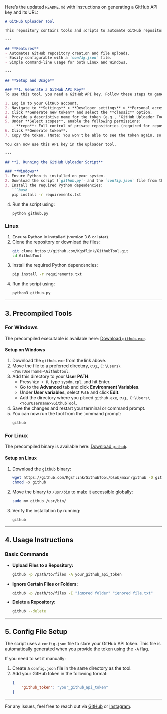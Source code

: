 Here’s the updated `README.md` with instructions on generating a GitHub API key and its URL:

```markdown
# GitHub Uploader Tool

This repository contains tools and scripts to automate GitHub repository creation, file uploads, and management tasks. The tools are available for both Linux and Windows systems.

---

## **Features**
- Automates GitHub repository creation and file uploads.
- Easily configurable with a `config.json` file.
- Simple command-line usage for both Linux and Windows.

---

## **Setup and Usage**

### **1. Generate a GitHub API Key**
To use this tool, you need a GitHub API key. Follow these steps to generate one:

1. Log in to your GitHub account.
2. Navigate to **Settings** > **Developer settings** > **Personal access tokens** > **Tokens (classic)** or directly click this link: [Generate a new token](https://github.com/settings/tokens).
3. Click **Generate new token** and select the **classic** option.
4. Provide a descriptive name for the token (e.g., "GitHub Uploader Tool").
5. Under **Select scopes**, enable the following permissions:
   - **repo**: Full control of private repositories (required for repository creation and uploads).
6. Click **Generate token**.
7. Copy the token. (Note: You won't be able to see the token again, so save it securely.)

You can now use this API key in the uploader tool.

---

## **2. Running the GitHub Uploader Script**

### **Windows**
1. Ensure Python is installed on your system.
2. Download the script (`github.py`) and the `config.json` file from the repository.
3. Install the required Python dependencies:
   ```bash
   pip install -r requirements.txt
   ```
4. Run the script using:
   ```bash
   python github.py
   ```

### **Linux**
1. Ensure Python is installed (version 3.6 or later).
2. Clone the repository or download the files:
   ```bash
   git clone https://github.com/Kgsflink/GithubTool.git
   cd GithubTool
   ```
3. Install the required Python dependencies:
   ```bash
   pip install -r requirements.txt
   ```
4. Run the script using:
   ```bash
   python3 github.py
   ```

---

## **3. Precompiled Tools**

### **For Windows**
The precompiled executable is available here: [Download `github.exe`](https://github.com/Kgsflink/GithubTool/blob/main/dist/github.exe).

#### **Setup on Windows**
1. Download the `github.exe` from the link above.
2. Move the file to a preferred directory, e.g., `C:\Users\<YourUsername>\GithubTool`.
3. Add this directory to your **User PATH**:
   - Press `Win + R`, type `sysdm.cpl`, and hit Enter.
   - Go to the **Advanced** tab and click **Environment Variables**.
   - Under **User variables**, select `Path` and click **Edit**.
   - Add the directory where you placed `github.exe`, e.g., `C:\Users\<YourUsername>\GithubTool`.
4. Save the changes and restart your terminal or command prompt.
5. You can now run the tool from the command prompt:
   ```bash
   github
   ```

### **For Linux**
The precompiled binary is available here: [Download `github`](https://github.com/Kgsflink/GithubTool/blob/main/github).

#### **Setup on Linux**
1. Download the `github` binary:
   ```bash
   wget https://github.com/Kgsflink/GithubTool/blob/main/github -O github
   chmod +x github
   ```
2. Move the binary to `/usr/bin` to make it accessible globally:
   ```bash
   sudo mv github /usr/bin/
   ```
3. Verify the installation by running:
   ```bash
   github
   ```

---

## **4. Usage Instructions**

### **Basic Commands**
- **Upload Files to a Repository:**
   ```bash
   github -p /path/to/files -A your_github_api_token
   ```
- **Ignore Certain Files or Folders:**
   ```bash
   github -p /path/to/files -I "ignored_folder" "ignored_file.txt"
   ```
- **Delete a Repository:**
   ```bash
   github --delete
   ```

---

## **5. Config File Setup**
The script uses a `config.json` file to store your GitHub API token. This file is automatically generated when you provide the token using the `-A` flag.

If you need to set it manually:
1. Create a `config.json` file in the same directory as the tool.
2. Add your GitHub token in the following format:
   ```json
   {
       "github_token": "your_github_api_token"
   }
   ```

---
For any issues, feel free to reach out via [GitHub](https://github.com/Kgsflink) or [Instagram](https://www.instagram.com/gopalsahani666).
```